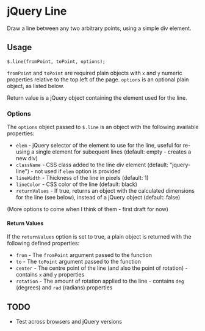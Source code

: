 # jQuery Line

Draw a line between any two arbitrary points, using a simple div element.

## Usage

    $.line(fromPoint, toPoint, options);

`fromPoint` and `toPoint` are required plain objects with `x` and `y` numeric properties relative to the top left of the page.
`options` is an optional plain object, as listed below.

Return value is a jQuery object containing the element used for the line.

### Options

The `options` object passed to `$.line` is an object with the following available properties:

* `elem` - jQuery selector of the element to use for the line, useful for re-using a single element for subequent lines (default: empty - creates a new div)
* `className` - CSS class added to the line div element (default: "jquery-line") - not used if `elem` option is provided
* `lineWidth` - Thickness of the line in pixels (default: 1)
* `lineColor` - CSS color of the line (default: black)
* `returnValues` - If true, returns an object with the calculated dimensions for the line (see below), instead of a jQuery object (default: false)

(More options to come when I think of them - first draft for now)

#### Return Values

If the `returnValues` option is set to true, a plain object is returned with the following defined properties:

* `from` - The `fromPoint` argument passed to the function
* `to` - The `toPoint` argument passed to the function
* `center` - The centre point of the line (and also the point of rotation) - contains `x` and `y` properties
* `rotation` - The amount of rotation applied to the line - contains `deg` (degrees) and `rad` (radians) properties

## TODO

* Test across browsers and jQuery versions
